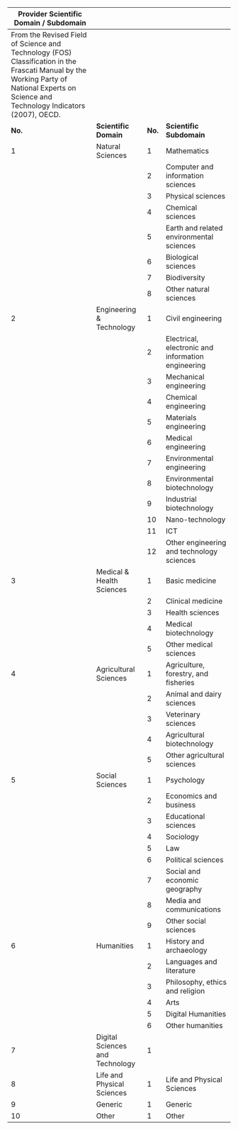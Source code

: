 | **Provider Scientific Domain / Subdomain**                                                                                                                                                   |                                 |     |                                                    |
|------------------------------------------------------------------------------------------------------------------------------------------------------------------------------------------|---------------------------------|-----|----------------------------------------------------|
| From the Revised Field of Science and Technology (FOS) Classification in the Frascati Manual by the Working Party of National Experts on Science and Technology Indicators (2007), OECD. |                                 |     |                                                    |
| **No.**                                                                                                                                                                                      | **Scientific Domain**               | **No.** | **Scientific Subdomain**                               |
| 1                                                                                                                                                                                        | Natural Sciences                | 1   | Mathematics                                        |
|                                                                                                                                                                                          |                                 | 2   | Computer and information sciences                  |
|                                                                                                                                                                                          |                                 | 3   | Physical sciences                                  |
|                                                                                                                                                                                          |                                 | 4   | Chemical sciences                                  |
|                                                                                                                                                                                          |                                 | 5   | Earth and related environmental sciences           |
|                                                                                                                                                                                          |                                 | 6   | Biological sciences                                |
|                                                                                                                                                                                          |                                 | 7   | Biodiversity                                       |
|                                                                                                                                                                                          |                                 | 8   | Other natural sciences                             |
| 2                                                                                                                                                                                        | Engineering & Technology        | 1   | Civil engineering                                  |
|                                                                                                                                                                                          |                                 | 2   | Electrical, electronic and information engineering |
|                                                                                                                                                                                          |                                 | 3   | Mechanical engineering                             |
|                                                                                                                                                                                          |                                 | 4   | Chemical engineering                               |
|                                                                                                                                                                                          |                                 | 5   | Materials engineering                              |
|                                                                                                                                                                                          |                                 | 6   | Medical engineering                                |
|                                                                                                                                                                                          |                                 | 7   | Environmental engineering                          |
|                                                                                                                                                                                          |                                 | 8   | Environmental biotechnology                        |
|                                                                                                                                                                                          |                                 | 9   | Industrial biotechnology                           |
|                                                                                                                                                                                          |                                 | 10  | Nano-technology                                    |
|                                                                                                                                                                                          |                                 | 11  | ICT                                                |
|                                                                                                                                                                                          |                                 | 12  | Other engineering and technology sciences          |
| 3                                                                                                                                                                                        | Medical & Health Sciences       | 1   | Basic medicine                                     |
|                                                                                                                                                                                          |                                 | 2   | Clinical medicine                                  |
|                                                                                                                                                                                          |                                 | 3   | Health sciences                                    |
|                                                                                                                                                                                          |                                 | 4   | Medical biotechnology                              |
|                                                                                                                                                                                          |                                 | 5   | Other medical sciences                             |
| 4                                                                                                                                                                                        | Agricultural Sciences           | 1   | Agriculture, forestry, and fisheries               |
|                                                                                                                                                                                          |                                 | 2   | Animal and dairy sciences                          |
|                                                                                                                                                                                          |                                 | 3   | Veterinary sciences                                |
|                                                                                                                                                                                          |                                 | 4   | Agricultural biotechnology                         |
|                                                                                                                                                                                          |                                 | 5   | Other agricultural sciences                        |
| 5                                                                                                                                                                                        | Social Sciences                 | 1   | Psychology                                         |
|                                                                                                                                                                                          |                                 | 2   | Economics and business                             |
|                                                                                                                                                                                          |                                 | 3   | Educational sciences                               |
|                                                                                                                                                                                          |                                 | 4   | Sociology                                          |
|                                                                                                                                                                                          |                                 | 5   | Law                                                |
|                                                                                                                                                                                          |                                 | 6   | Political sciences                                 |
|                                                                                                                                                                                          |                                 | 7   | Social and economic geography                      |
|                                                                                                                                                                                          |                                 | 8   | Media and communications                           |
|                                                                                                                                                                                          |                                 | 9   | Other social sciences                              |
| 6                                                                                                                                                                                        | Humanities                      | 1   | History and archaeology                            |
|                                                                                                                                                                                          |                                 | 2   | Languages and literature                           |
|                                                                                                                                                                                          |                                 | 3   | Philosophy, ethics and religion                    |
|                                                                                                                                                                                          |                                 | 4   | Arts                                               |
|                                                                                                                                                                                          |                                 | 5   | Digital Humanities                                 |
|                                                                                                                                                                                          |                                 | 6   | Other humanities                                   |
| 7                                                                                                                                                                                        | Digital Sciences and Technology | 1   |                                                    |
| 8                                                                                                                                                                                        | Life and Physical Sciences      | 1   | Life and Physical Sciences                         |
| 9                                                                                                                                                                                        | Generic                         | 1   | Generic                                            |
| 10                                                                                                                                                                                       | Other                           | 1   | Other                                              |
